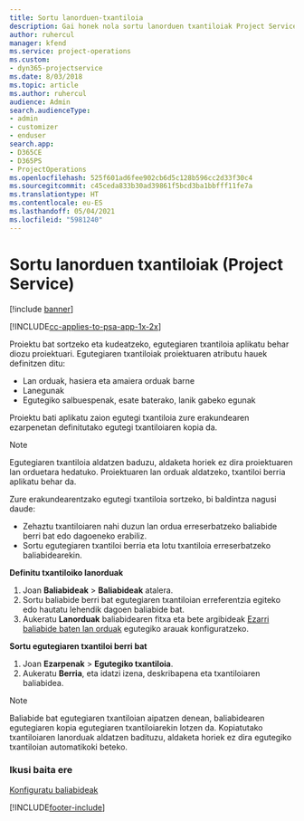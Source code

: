 ```yaml
---
title: Sortu lanorduen-txantiloia
description: Gai honek nola sortu lanorduen txantiloiak Project Service-n deskribatzen du.
author: ruhercul
manager: kfend
ms.service: project-operations
ms.custom:
- dyn365-projectservice
ms.date: 8/03/2018
ms.topic: article
ms.author: ruhercul
audience: Admin
search.audienceType:
- admin
- customizer
- enduser
search.app:
- D365CE
- D365PS
- ProjectOperations
ms.openlocfilehash: 525f601ad6fee902cb6d5c128b596cc2d33f30c4
ms.sourcegitcommit: c45ceda833b30ad39861f5bcd3ba1bbfff11fe7a
ms.translationtype: HT
ms.contentlocale: eu-ES
ms.lasthandoff: 05/04/2021
ms.locfileid: "5981240"
---
```

# <a name="create-a-work-hours-template-project-service"></a>Sortu lanorduen txantiloiak (Project Service)

[!include [banner](../includes/psa-now-project-operations.md)]

[!INCLUDE[cc-applies-to-psa-app-1x-2x](../includes/cc-applies-to-psa-app-3x.md)]

Proiektu bat sortzeko eta kudeatzeko, egutegiaren txantiloia aplikatu behar diozu proiektuari. Egutegiaren txantiloiak proiektuaren atributu hauek definitzen ditu:

- Lan orduak, hasiera eta amaiera orduak barne
- Lanegunak
- Egutegiko salbuespenak, esate baterako, lanik gabeko egunak

Proiektu bati aplikatu zaion egutegi txantiloia zure erakundearen ezarpenetan definitutako egutegi txantiloiaren kopia da.

> [!NOTE]
> Egutegiaren txantiloia aldatzen baduzu, aldaketa horiek ez dira proiektuaren lan orduetara hedatuko. Proiektuaren lan orduak aldatzeko, txantiloi berria aplikatu behar da.

Zure erakundearentzako egutegi txantiloia sortzeko, bi baldintza nagusi daude:

- Zehaztu txantiloiaren nahi duzun lan ordua erreserbatzeko baliabide berri bat edo dagoeneko erabiliz.
- Sortu egutegiaren txantiloi berria eta lotu txantiloia erreserbatzeko baliabidearekin.

**Definitu txantiloiko lanorduak**

1. Joan **Baliabideak** \> **Baliabideak** atalera.
2. Sortu baliabide berri bat egutegiaren txantiloian erreferentzia egiteko edo hautatu lehendik dagoen baliabide bat.
3. Aukeratu **Lanorduak** baliabidearen fitxa eta bete argibideak [Ezarri baliabide baten lan orduak](https://docs.microsoft.com/dynamics365/field-service/set-work-hours-resource) egutegiko arauak konfiguratzeko.

**Sortu egutegiaren txantiloi berri bat**

1. Joan **Ezarpenak** \> **Egutegiko txantiloia**.
2. Aukeratu **Berria**, eta idatzi izena, deskribapena eta txantiloiaren baliabidea.


> [!NOTE]
> Baliabide bat egutegiaren txantiloian aipatzen denean, baliabidearen egutegiaren kopia egutegiaren txantiloiarekin lotzen da. Kopiatutako txantiloiaren lanorduak aldatzen badituzu, aldaketa horiek ez dira egutegiko txantiloian automatikoki beteko.


### <a name="see-also"></a>Ikusi baita ere  
 [Konfiguratu baliabideak](../psa/set-up-resources.md)


[!INCLUDE[footer-include](../includes/footer-banner.md)]
